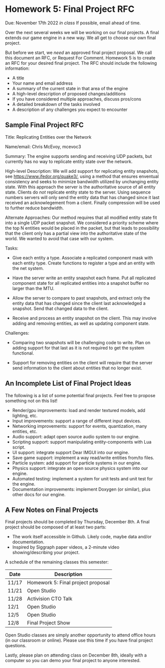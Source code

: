 # Homework 5: Final Project RFC

Due: November 17th 2022 *in* *class*
If possible, email ahead of time.

Over the next several weeks we will be working on our final projects. A final
extends our game engine in a new way. We all get to choose our own final
project.

But before we start, we *need* an approved final project proposal. We call this
document an RFC, or Request For Comment. Homework 5 is to create an RFC for
your desired final project. The RFC should include the following information:

+ A title
+ Your name and email address
+ A summary of the current state in that area of the engine
+ A high-level description of proposed changes/additions
+ If you have considered multiple approaches, discuss pros/cons
+ A detailed breakdown of the tasks involved
+ A description of any challenges you expect to encounter

## Sample Final Project RFC

Title: Replicating Entities over the Network

Name/email: Chris McEvoy, mcevoc3

Summary: The engine supports sending and receiving UDP packets, but currently
has no way to replicate entity state over the network.

High-level Description: We will add support for replicating entity snapshots,
see https://www.jfedor.org/quake3/, using a method that ensures enventual
consistency and seeks to minimize bandwidth utilized by unchanging entity state.
With this approach the server is the authoritative source of all entity state.
Clients do *not* replicate entity state to the server. Using sequence numbers
servers will only send the entity data that has changed since it last received
an acknowlegement from a client. Finally compression will be used to further
reduce bandwidth.

Alternate Approaches: Our method requires that all modified entity state fit
into a single UDP packet snapshot. We considered a priority scheme where the
top N entities would be placed in the packet, but that leads to possibility
that the client only has a partial view into the authoritative state of the
world. We wanted to avoid that case with our system.

Tasks:

+ Give each entity a type. Associate a replicated component mask with each
entity type. Create functions to register a type and an entity with the net
system.

+ Have the server write an entity snapshot each frame. Put all replicated
component state for all replicated entities into a snapshot buffer no larger
than the MTU.

+ Allow the server to compare to past snapshots, and extract only the entity
data that has changed since the client last acknowledged a snapshot. Send
that changed data to the client.

+ Receive and process an entity snapshot on the client. This may involve
adding and removing entities, as well as updating component state.

Challenges:

+ Comparing two snapshots will be challenging code to write. Plan on adding
support for that last as it is not required to get the system functional.

+ Support for removing entities on the client will require that the server
send information to the client about entities that no longer exist.

## An Incomplete List of Final Project Ideas

The following is a list of some potential final projects. Feel free to propose
something not on this list!

+ Render/gpu improvements: load and render textured models, add lighting, etc.
+ Input improvements: support a range of different input devices.
+ Networking improvements: support for events, quantization, many entities, etc.
+ Audio support: adapt open source audio system to our engine.
+ Scripting support: support manipulating entity-components with Lua script.
+ UI support: integrate support Dear IMGUI into our engine.
+ Save game support: implement a way read/write entities from/to files.
+ Particle system: add support for particle systems in our engine.
+ Physics support: integrate an open source physics system into our engine.
+ Automated testing: implement a system for unit tests and unit test for the engine.
+ Documentation improvements: implement Doxygen (or similar), plus other docs for our engine.

## A Few Notes on Final Projects

Final projects should be completed by Thursday, December 8th. A final project
should be composed of at least two parts:

+ The work itself accessible in Github. Likely code, maybe data and/or documentation.
+ Inspired by Siggraph paper videos, a 2-minute video showing/describing your project.

A schedule of the remaining classes this semester:

| Date  | Description                        |
|-------|------------------------------------|
| 11/17 | Homework 5: Final project proposal |
| 11/21 | Open Studio                        |
| 11/28 | Activision CTO Talk                |
| 12/1  | Open Studio                        |
| 12/5  | Open Studio                        |
| 12/8  | Final Project Show                 |

Open Studio classes are simply another opportunity to attend office hours (in
our classroom or online). Please use this time if you have final project
questions.

Lastly, please plan on attending class on December 8th, ideally with a computer
so you can demo your final project to anyone interested.
